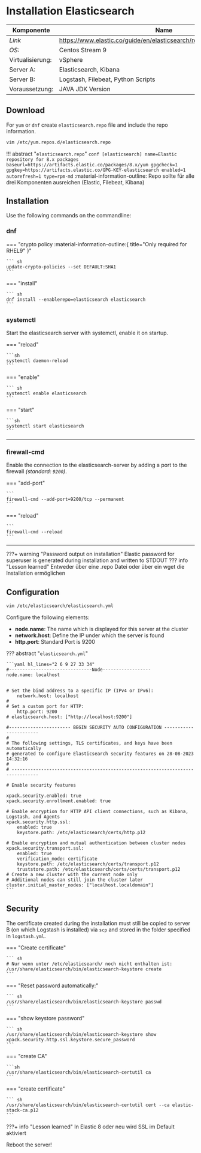 # Installation Elasticsearch 

| Komponente | Name |
| --- | --- |
|*Link* | https://www.elastic.co/guide/en/elasticsearch/reference/current/rpm.html |
|*OS:* | Centos Stream 9 |
|Virtualisierung: | vSphere |  
|Server A: | Elasticsearch, Kibana |  
|Server B: | Logstash, Filebeat, Python Scripts | 
|Voraussetzung: | JAVA JDK Version | 


## Download

For `yum` or `dnf` create `elasticsearch.repo` file and include the repo information.

```sh title="repo filepath"
vim /etc/yum.repos.d/elasticsearch.repo
```

!!! abstract "`elasticsearch.repo`"
    ``` conf
    [elasticsearch]
    name=Elastic repository for 8.x packages
    baseurl=https://artifacts.elastic.co/packages/8.x/yum
    gpgcheck=1
    gpgkey=https://artifacts.elastic.co/GPG-KEY-elasticsearch
    enabled=1
    autorefresh=1
    type=rpm-md
    ```
    :material-information-outline: Repo sollte für alle drei Komponenten ausreichen (Elastic, Filebeat, Kibana)


## Installation
Use the following commands on the commandline:

### dnf
=== "crypto policy :material-information-outline:{ title="Only required for RHEL9" }"

    ``` sh 
    update-crypto-policies --set DEFAULT:SHA1
    ```

=== "install"

    ``` sh
    dnf install --enablerepo=elasticsearch elasticsearch
    ```


### systemctl
Start the elasticsearch server with systemctl, enable it on startup.

=== "reload"

    ```sh
    systemctl daemon-reload
    ```

=== "enable"

    ``` sh
    systemctl enable elasticsearch
    ```

=== "start"

    ```sh
    systemctl start elasticsearch
    ```
---
### firewall-cmd
Enable the connection to the elasticsearch-server by adding a port to the firewall *(standard: `9200`)*.

=== "add-port"

    ```
    firewall-cmd --add-port=9200/tcp --permanent
    ```

=== "reload"

    ```
    firewall-cmd --reload
    ```
---

???+ warning "Password output on installation" 
    Elastic password for superuser is generated during installation and written to STDOUT
??? info "Lesson learned" 
    Entweder über eine .repo Datei oder über ein wget die Installation ermöglichen

## Configuration

```sh title="config path"
vim /etc/elasticsearch/elasticsearch.yml
```
Configure the following elements:

- **node.name**: The name which is displayed for this server at the cluster
- **network.host**: Define the IP under which the server is found
- **http.port**: Standard Port is 9200 

??? abstract "`elasticsearch.yml`"

    ```yaml hl_lines="2 6 9 27 33 34" 
    #-------------------------------Node------------------
    node.name: localhost


    # Set the bind address to a specific IP (IPv4 or IPv6): 
        network.host: localhost 
    #
    # Set a custom port for HTTP: 
        http.port: 9200  
    # elasticsearch.host: ["http://localhost:9200"]

    #----------------------- BEGIN SECURITY AUTO CONFIGURATION -----------------------
    #
    # The following settings, TLS certificates, and keys have been automatically      
    # generated to configure Elasticsearch security features on 28-08-2023 14:32:16
    #
    # --------------------------------------------------------------------------------

    # Enable security features

    xpack.security.enabled: true
    xpack.security.enrollment.enabled: true

    # Enable encryption for HTTP API client connections, such as Kibana, Logstash, and Agents
    xpack.security.http.ssl:
        enabled: true
        keystore.path: /etc/elasticsearch/certs/http.p12

    # Enable encryption and mutual authentication between cluster nodes
    xpack.security.transport.ssl:
        enabled: true
        verification_mode: certificate
        keystore.path: /etc/elasticsearch/certs/transport.p12
        truststore.path: /etc/elasticsearch/certs/certs/transport.p12
    # Create a new cluster with the current node only
    # Additional nodes can still join the cluster later
    cluster.initial_master_nodes: ["localhost.localdomain"]
    ```

## Security 
The certificate created during the installation must still be copied to server B (on which Logstash is installed) via ``scp`` and stored in the folder specified in ``logstash.yml``. 

=== "Create certificate"

    ``` sh 
    # Nur wenn unter /etc/elasticsearch/ noch nicht enthalten ist:
    /usr/share/elasticsearch/bin/elasticsearch-keystore create
    ```

=== "Reset password automatically:"

    ``` sh
    /usr/share/elasticsearch/bin/elasticsearch-keystore passwd
    ```

=== "show keystore password" 

    ``` sh
    /usr/share/elasticsearch/bin/elasticsearch-keystore show xpack.security.http.ssl.keystore.secure_password
    ```

=== "create CA"

    ```sh
    /usr/share/elasticsearch/bin/elasticsearch-certutil ca
    ```

=== "create certificate"

    ``` sh
    /usr/share/elasticsearch/bin/elasticsearch-certutil cert --ca elastic-stack-ca.p12
    ```

???+ info "Lesson learned"
    In Elastic 8 oder neu wird SSL im Default aktiviert


Reboot the server!